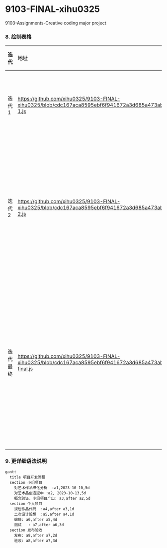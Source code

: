 # 9103-FINAL-xihu0325
9103-Assignments-Creative coding major project
### 8. 绘制表格
| 迭代      | 地址   |  修改与添加  |
| :--------  | :-----  | :----:  |
| 迭代1|https://github.com/xihu0325/9103-FINAL-xihu0325/blob/cdc167aca8595ebf6f941672a3d685a473ab02f0/9103%20final/sketch-1.js |改颜色，圈内部的设置，删除多余代码|
| 迭代2 | https://github.com/xihu0325/9103-FINAL-xihu0325/blob/cdc167aca8595ebf6f941672a3d685a473ab02f0/9103%20final/sketch-2.js|添加柏林噪音效果，做背景，圆圈内添加柏林噪音效果，修改色调，调整数据|
| 迭代最终 | https://github.com/xihu0325/9103-FINAL-xihu0325/blob/cdc167aca8595ebf6f941672a3d685a473ab02f0/9103%20final/sketch-final.js |添加鼠标交互，点击放大齿轮，跟踪鼠标轨迹，给画面添加元素意图尽可能的创造更多的可能性|

### 9. 更详细语法说明

```mermaid
gantt
  title 项目开发流程
  section 小组项目
    对艺术作品细化分析  :a1,2023-10-10,5d
    对艺术品创造延申 :a2, 2023-10-13,5d
    概念验证，小组项目产出: a3,after a2,5d
  section 个人项目
    规划作品代码  :a4,after a3,1d
    二次设计设想  :a5,after a4,1d
    编码: a6,after a5,4d
    测试   : a7,after a6,3d
  section 发布验收
    发布: a8,after a7,2d
    验收: a8,after a7,3d
```
